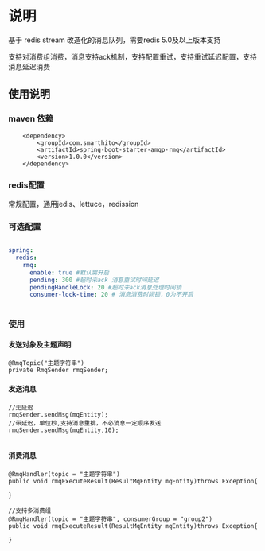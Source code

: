 # 说明

基于 redis stream 改造化的消息队列，需要redis 5.0及以上版本支持

支持对消费组消费，消息支持ack机制，支持配置重试，支持重试延迟配置，支持消息延迟消费

## 使用说明

### maven 依赖

```
    <dependency>
        <groupId>com.smarthito</groupId>
        <artifactId>spring-boot-starter-amqp-rmq</artifactId>
        <version>1.0.0</version>
    </dependency>
```

### redis配置

常规配置，通用jedis、lettuce，redission

### 可选配置

```yaml

spring:
  redis:
    rmq:
      enable: true #默认需开启
      pending: 300 #超时未ack 消息重试时间延迟
      pendingHandleLock: 20 #超时未ack消息处理时间锁
      consumer-lock-time: 20 # 消息消费时间锁，0为不开启
      
```

### 使用

#### 发送对象及主题声明

```
@RmqTopic("主题字符串")
private RmqSender rmqSender;
```

#### 发送消息

```
//无延迟
rmqSender.sendMsg(mqEntity);
//带延迟，单位秒,支持消息重排，不必消息一定顺序发送
rmqSender.sendMsg(mqEntity,10);
    
```

#### 消费消息

```
@RmqHandler(topic = "主题字符串")
public void rmqExecuteResult(ResultMqEntity mqEntity)throws Exception{

}

//支持多消费组
@RmqHandler(topic = "主题字符串", consumerGroup = "group2")
public void rmqExecuteResult(ResultMqEntity mqEntity)throws Exception{

}
```
